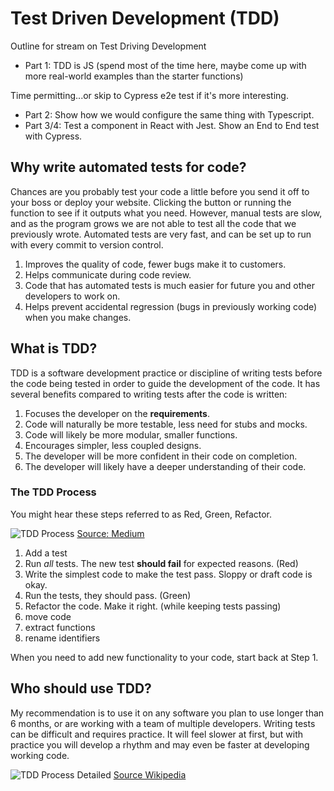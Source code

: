 # Test Driven Development (TDD)

Outline for stream on Test Driving Development

- Part 1: TDD is JS (spend most of the time here, maybe come up with more real-world examples than the starter functions)

Time permitting...or skip to Cypress e2e test if it's more interesting.

- Part 2: Show how we would configure the same thing with Typescript.
- Part 3/4: Test a component in React with Jest. Show an End to End test with Cypress.

## Why write automated tests for code?

Chances are you probably test your code a little before you send it off to your boss or deploy your website.
Clicking the button or running the function to see if it outputs what you need. However, manual tests are slow,
and as the program grows we are not able to test all the code that we previously wrote. Automated tests are very fast,
and can be set up to run with every commit to version control.

1. Improves the quality of code, fewer bugs make it to customers.
2. Helps communicate during code review.
3. Code that has automated tests is much easier for future you and other developers to work on.
4. Helps prevent accidental regression (bugs in previously working code) when you make changes.

## What is TDD?

TDD is a software development practice or discipline of writing tests before the code being tested in order to guide
the development of the code. It has several benefits compared to writing tests after the code is written:

1. Focuses the developer on the **requirements**.
1. Code will naturally be more testable, less need for stubs and mocks.
1. Code will likely be more modular, smaller functions.
1. Encourages simpler, less coupled designs.
1. The developer will be more confident in their code on completion.
1. The developer will likely have a deeper understanding of their code.

### The TDD Process

You might hear these steps referred to as Red, Green, Refactor.

![TDD Process](https://miro.medium.com/max/1400/1*tZSwCigaTaJdovyWlp5uBQ.jpeg)
[Source: Medium](https://medium.com/@vaibhav.dby/test-driven-development-understanding-the-business-better-9c4cae4cb990)

1. Add a test
2. Run _all_ tests. The new test **should fail** for expected reasons. (Red)
3. Write the simplest code to make the test pass. Sloppy or draft code is okay.
4. Run the tests, they should pass. (Green)
5. Refactor the code. Make it right. (while keeping tests passing)
6. move code
7. extract functions
8. rename identifiers

When you need to add new functionality to your code, start back at Step 1.

## Who should use TDD?

My recommendation is to use it on any software you plan to use longer than 6 months, or are
working with a team of multiple developers. Writing tests can be difficult and requires practice. It will feel
slower at first, but with practice you will develop a rhythm and may even be faster at developing working code.

![TDD Process Detailed](https://upload.wikimedia.org/wikipedia/commons/thumb/0/0b/TDD_Global_Lifecycle.png/1920px-TDD_Global_Lifecycle.png)
[Source Wikipedia](https://en.wikipedia.org/wiki/Test-driven_development)

